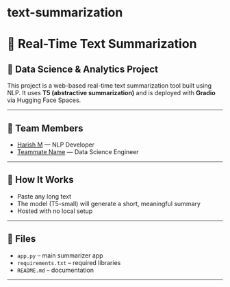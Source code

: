 # text-summarization

# 🧠 Real-Time Text Summarization 

## 📌 Data Science & Analytics Project

This project is a web-based real-time text summarization tool built using NLP. It uses **T5 (abstractive summarization)** and is deployed with **Gradio** via Hugging Face Spaces.

---

## 👥 Team Members

- [Harish M](https://github.com/YOUR_USERNAME) — NLP Developer  
- [Teammate Name](https://github.com/TEAMMATE_USERNAME) — Data Science Engineer

---

## 🚀 How It Works

- Paste any long text
- The model (T5-small) will generate a short, meaningful summary
- Hosted with no local setup

---

## 📂 Files
- `app.py` – main summarizer app
- `requirements.txt` – required libraries
- `README.md` – documentation

---

